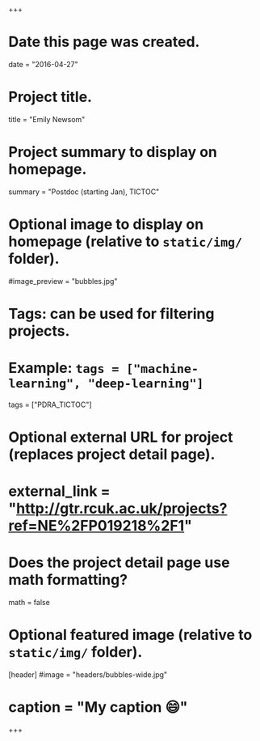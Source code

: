 +++
# Date this page was created.
date = "2016-04-27"

# Project title.
title = "Emily Newsom"

# Project summary to display on homepage.
summary = "Postdoc (starting Jan), TICTOC"

# Optional image to display on homepage (relative to `static/img/` folder).
#image_preview = "bubbles.jpg"

# Tags: can be used for filtering projects.
# Example: `tags = ["machine-learning", "deep-learning"]`
tags = ["PDRA_TICTOC"]

# Optional external URL for project (replaces project detail page).
# external_link = "http://gtr.rcuk.ac.uk/projects?ref=NE%2FP019218%2F1"

# Does the project detail page use math formatting?
math = false

# Optional featured image (relative to `static/img/` folder).
[header]
#image = "headers/bubbles-wide.jpg"
# caption = "My caption :smile:"

+++
